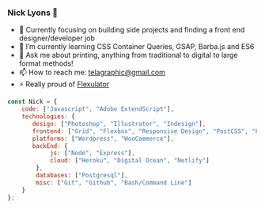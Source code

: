 ### Nick Lyons 👋

- 🔭 Currently focusing on building side projects and finding a front end designer/developer job
- 🌱 I’m currently learning CSS Container Queries, GSAP, Barba.js and ES6
- 💬 Ask me about printing, anything from traditional to digital to large format methods!
- 📫 How to reach me: telagraphic@gmail.com
- ⚡ Really proud of [Flexulator](https://github.com/telagraphic/flexulator)

```javascript
const Nick = {
    code: ["Javascript", "Adobe ExtendScript"],
    technologies: {
       design: ["Photoshop", "Illustrator", "Indesign"],
       frontend: ["Grid", "Flexbox", "Responsive Design", "PostCSS", "PostHTML", "UI/UX", "GSAP"],
       platforms: ["Wordpress", "WooCommerce"],
       backEnd: {
            js: ["Node", "Express"],
            cloud: ["Heroku", "Digital Ocean", "Netlify"]
        },
        databases: ["Postgresql"],
        misc: ["Git", "Github", "Bash/Command Line"]
    }
};
```
